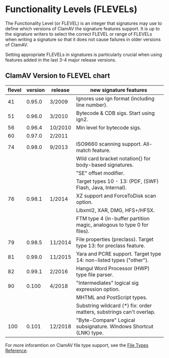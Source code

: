 # Functionality Levels (FLEVELs)

The Functionality Level (or FLEVEL) is an integer that signatures may use to define which versions of ClamAV the signature features support. It is up to the signature writers to select the correct FLEVEL or range of FLEVELs when writing a signature so that it does not cause failures in older versions of ClamAV.

Setting appropriate FLEVELs in signatures is particularly crucial when using features added in the last 3-4 major release versions.

## ClamAV Version to FLEVEL chart

| flevel | version | release | new signature features                                                 |
|--------|---------|---------|------------------------------------------------------------------------|
| 41     | 0.95.0  | 3/2009  | Ignores use ign format (including line number).                        |
| 51     | 0.96.0  | 3/2010  | Bytecode & CDB sigs. Start using ign2.                                 |
| 56     | 0.96.4  | 10/2010 | Min level for bytecode sigs.                                           |
| 60     | 0.97.0  | 2/2011  |                                                                        |
| 74     | 0.98.0  | 9/2013  | ISO9660 scanning support. All-match feature.                           |
|        |         |         | Wild card bracket notation{} for body-based signatures.                |
|        |         |         | "SE" offset modifier.                                                  |
|        |         |         | Target types 10 - 13: (PDF, (SWF) Flash, Java, Internal).              |
| 76     | 0.98.1  | 1/2014  | XZ support and ForceToDisk scan option.                                |
|        |         |         | Libxml2, XAR, DMG, HFS+/HFSX.                                          |
|        |         |         | FTM type 4 (in-buffer partition magic, analogous to type 0 for files). |
| 79     | 0.98.5  | 11/2014 | File properties (preclass). Target type 13: for preclass feature.      |
| 81     | 0.99.0  | 11/2015 | Yara and PCRE support. Target type 14: non-listed types ("other").     |
| 82     | 0.99.1  | 2/2016  | Hangul Word Processor (HWP) type file parser.                          |
| 90     | 0.100   | 4/2018  | "Intermediates" logical sig expression option.                         |
|        |         |         | MHTML and PostScript types.                                            |
|        |         |         | Substring wildcard (*) fix: order matters, substrings can't overlap.   |
| 100    | 0.101   | 12/2018 | "Byte-Compare" Logical subsignature. Windows Shortcut (LNK) type.      |

For more inforamtion on ClamAV file type support, see the [File Types Reference](FileTypes.md).
